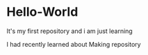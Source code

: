 # Hello-World
It's my first repository and i am just learning


I had recently learned about Making repository
